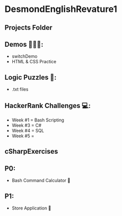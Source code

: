 # DesmondEnglishRevature1

## Projects Folder

## Demos 👨🏽‍💻:
* switchDemo
* HTML & CSS Practice

## Logic Puzzles 🧠:
* .txt files

## HackerRank Challenges 💻:
* Week #1 = Bash Scripting
* Week #3 = C# 
* Week #4 = SQL
* Week #5 =

## cSharpExercises

## P0:
* Bash Command Calculator 🧮

## P1:
* Store Application 🏪
